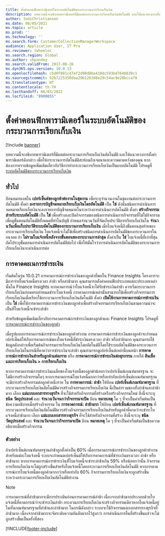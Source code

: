 ```yaml
---
title: ตั้งค่าคอนฟิกพารามิเตอร์ในระบบอัตโนมัติของกระบวนการเรียกเก็บเงิน
description: บทความนี้จะอธิบายพารามิเตอร์ที่มีผลต่อกระบวนการเรียกเก็บเงินอัตโนมัติ และให้แนวทางการตั้งค่าพารามิเตอร์ดังกล่าว เพื่อให้กระบวนการอัตโนมัติสะท้อนถึงเจตนาและความคาดหวังของคุณ
author: JodiChristiansen
ms.date: 08/05/2021
ms.topic: article
ms.prod: ''
ms.technology: ''
ms.search.form: CustomerCollectionManagerWorkspace
audience: Application User, IT Pro
ms.reviewer: twheeloc
ms.search.region: Global
ms.author: shpandey
ms.search.validFrom: 2017-08-26
ms.dyn365.ops.version: 10.0.13
ms.openlocfilehash: c5d0f801c47ef2d98d8ba410dc593bd7640839c1
ms.sourcegitcommit: 52b7225350daa29b1263d8e29c54ac9e20bcca70
ms.translationtype: HT
ms.contentlocale: th-TH
ms.lasthandoff: 06/03/2022
ms.locfileid: "8900055"
---
```

# <a name="configure-parameters-for-collection-process-automation"></a>ตั้งค่าคอนฟิกพารามิเตอร์ในระบบอัตโนมัติของกระบวนการเรียกเก็บเงิน

[!include [banner](../includes/banner.md)]

บทความนี้จะอธิบายพารามิเตอร์ที่มีผลต่อกระบวนการเรียกเก็บเงินอัตโนมัติ และให้แนวทางการตั้งค่าพารามิเตอร์ดังกล่าว เพื่อให้กระบวนการอัตโนมัติสะท้อนถึงเจตนาและความคาดหวังของคุณ หากต้องการทราบข้อมูลเพิ่มเติมเกี่ยวกับวิธีการทำกระบวนการเรียกเก็บเงินเป็นแบบอัตโนมัติ โปรดดูที่ [ระบบอัตโนมัติของกระบวนการเรียกเก็บเงิน](collections-process-automate.md)

## <a name="general"></a>ทั่วไป
ป้อนหมายเลขใน **เปอร์เซ็นต์ของลูกค้าต่องานในชุดงาน** เพื่อระบุจํานวนงานในชุดงานต่อกระบวนการอัตโนมัติ ตั้งค่า **ลงรายการบัญชีจดหมายเรียกเก็บเงินโดยอัตโนมัติ** เป็น **ใช่** ดังนั้นชนิดการดำเนินการจดหมายเรียกเก็บเงินจะลงรายการบัญชีจดหมายในระหว่างการดำเนินการอัตโนมัติ ตั้งค่า **สร้างกิจกรรมสำหรับระบบอัตโนมัติ** เป็น **ใช่** เพื่อสร้างและปิดกิจกรรมของชนิดการดำเนินการกิจกรรมที่ไม่ใช่กิจกรรมเพื่อดูขั้นตอนอัตโนมัติทั้งหมดที่ทำในบัญชี กําหนดจํานวนวันที่จัดเก็บประวัติการเรียกเก็บเงินใน **จํานวนวันเพื่อเก็บประวัติระบบอัตโนมัติของกระบวนการเรียกเก็บเงิน** เมื่อใบแจ้งหนี้ถึงขั้นตอนสุดท้ายของกระบวนการเรียกเก็บเงิน ใบแจ้งหนี้จะไม่ใช้เพื่อสร้างชนิดการดำเนินการอัตโนมัติของกระบวนการในอนาคต ถ้า **ไม่รวมใบแจ้งหนี้หลังจากขั้นตอนของกระบวนการล่าสุด** ตั้งค่าเป็น **ใช่** ใบแจ้งหนี้ที่เก่าที่สุดถัดไประบุขั้นตอนการดำเนินการอัตโนมัติต่อไป เพื่อให้มั่นใจว่าการดำเนินการอัตโนมัติของกระบวนการเรียกเก็บเงินจะดำเนินการต่อ 

## <a name="payment-predictions"></a>การคาดคะเนการชำระเงิน
เริ่มต้นในรุ่น 10.0.21 การคาดการณ์การชําระเงินของลูกค้าที่พบใน Finance Insights โครงการจะมีการจ่ายใบแจ้งหนี้ตรงเวลา ล่าช้า หรือล่าช้ามาก คุณสามารถตั้งค่าคอนฟิกประเภทแต่ละประเภทเหล่านั้นใน Finance Insights หากคาดการณ์ว่าใบแจ้งหนี้จะได้รับชําระเงินล่าช้า ควรเริ่มกระบวนการเรียกเก็บเงินก่อนครบกําหนดชําระใบแจ้งหนี้ การคาดการณ์เหล่านั้นสามารถใช้เพื่อสร้างกิจกรรมการเรียกเก็บเงินเมื่อเรียกใช้กระบวนการเรียกเก็บเงินอัตโนมัติ ตั้งค่า **เปิดใช้งานการคาดการณ์การชําระเงิน** เป็น **ใช่** เพื่อใช้การคาดการณ์การชําระเงินของลูกค้าเพื่อสร้างกิจกรรมการเรียกเก็บเงินตามความน่าจะเป็นที่ใบแจ้งหนี้จะชําระล่าช้า 

สำหรับข้อมูลเพิ่มเติมเกี่ยวกับการคาดการณ์การชำระเงินของลูกค้าและ Finance Insights โปรดดูที่ [การคาดการณ์การชำระเงินของลูกค้า](payment-insights-overview.md)

เมื่อรูปแบบการคาดการณ์การชําระเงินของลูกค้าทำงาน การคาดการณ์การชําระเงินของลูกค้าจะกําหนดเปอร์เซ็นต์ให้กับการคาดการณ์ของใบแจ้งหนี้ที่ชําระเงินตรงเวลา ล่าช้า หรือล่าช้ามาก คุณสามารถใช้ข้อมูลดังกล่าวเพื่อเริ่มต้นกิจกรรมการเรียกเก็บเงินโดยอัตโนมัติโดยใช้ระบบอัตโนมัติของกระบวนการเรียกเก็บเงินในกรณีที่คาดว่าการชำระเงินจะล่าช้า คุณสามารถดูเปอร์เซ็นต์เหล่านี้บนหน้า **การคาดการณ์การชำระเงินสำหรับลูกค้าแต่ละราย** หรือ **การคาดการณ์การชำระเงินต่อธุรกรรม** ภายใต้ **สินเชื่อและการเรียกเก็บเงิน > การเรียกเก็บเงิน** 

หากการคาดการณ์การชำระเงินเฉลี่ยของใบแจ้งหนี้ของลูกค้าน้อยกว่าเปอร์เซ็นต์เกณฑ์มาตรฐาน จะไม่มีการสร้างกิจกรรมใดๆ หากการคาดการณ์ใบแจ้งหนี้มากกว่าหรือเท่ากับเปอร์เซ็นต์เกณฑ์มาตรฐาน จะมีการสร้างกิจกรรมต่อลูกค้าหนึ่งราย ใน **การคาดการณ์: ล่าช้า** ให้ป้อน **เปอร์เซ็นต์เกณฑ์มาตรฐาน** ที่กระบวนการเรียกเก็บเงินอัตโนมัติควรสร้างกิจกรรมการเรียกเก็บเงิน นี่เป็นค่ารวมของทั้งล่าช้าและล่าช้ามาก เลือก **แม่แบบเอกสารทางธุรกิจ** ที่จะใช้สำหรับกิจกรรมที่สร้างหรือสร้างกิจกรรมใหม่ สิ่งนี้จะระบุ **ชนิด** **วัตถุประสงค์** และ **จำนวนวันจนกว่ากิจกรรมจะปิด** ป้อน **หมายเหตุ** ใด ๆ ที่จะเป็นค่าเริ่มต้นเป็นข้อความอธิบายเมื่อสร้างกิจกรรม ใน **การคาดการณ์: ล่าช้ามาก** ให้ป้อน **เปอร์เซ็นต์เกณฑ์มาตรฐาน** ที่กระบวนการเรียกเก็บเงินอัตโนมัติควรสร้างกิจกรรมการเรียกเก็บเงินสำหรับลูกค้าที่คาดว่าจะชำระใบแจ้งหนี้ล่าช้ามาก เลือก **แม่แบบเอกสารทางธุรกิจ** ที่จะใช้สำหรับกิจกรรมที่สร้าง สิ่งนี้จะระบุ **ชนิด** **วัตถุประสงค์** และ **จำนวนวันจนกว่ากิจกรรมจะปิด** ป้อน **หมายเหตุ** ใด ๆ ที่จะเป็นค่าเริ่มต้นเป็นข้อความอธิบายเมื่อสร้างกิจกรรม 

### <a name="example"></a>ตัวอย่าง
ถ้าเปอร์เซ็นต์เกณฑ์มาตรฐานล่าช้าถูกตั้งค่าเป็น 60% เมื่อการคาดการณ์การชําระเงินของลูกค้าทำงานสำหรับแต่ละใบแจ้งหนี้ ระบบจะกำหนดเปอร์เซ็นต์ให้กับการคาดการณ์ที่ชําระเงินตรงเวลา ล่าช้า หรือล่าช้ามาก หากการคาดการณ์การชําระเงินที่ใบแจ้งหนี้จะชําระล่าช้าเกิน 59% หรือน้อยกว่านั้น กิจกรรมการเรียกเก็บเงินจะไม่ถูกสร้างขึ้นสำหรับใบแจ้งหนี้โดยกระบวนการเรียกเก็บเงินอัตโนมัติ หากการคาดการณ์การใบแจ้งหนี้ของลูกค้ามากกว่าหรือเท่ากับ 60% กิจกรรมการเรียกเก็บเงินจะถูกสร้างขึ้นระหว่างกระบวนการเรียกเก็บเงินอัตโนมัติทำงาน 

> [!NOTE]
> การคาดการณ์ที่ล่าช้ามากจะมีการประเมินก่อนการคาดการณ์ล่าช้า เนื่องจากล่าช้ามากประกอบด้วยใบแจ้งหนี้ที่คาดการณ์ว่าจะชําระเงินล่าช้า กระบวนการเรียกเก็บเงินจะสร้างกิจกรรมเดียวหากใบแจ้งหนี้อยู่ในทั้งเกณฑ์มาตรฐานที่ล่าช้าและล่าช้ามาก ในกรณีดังกล่าว ระบบจะใช้กิจกรรมและเอกสารทางธุรกิจที่ล่าช้ามาก เนื่องจากล่าช้ามากจะจัดระดับความอันดับแรกไว้สูงกว่า การดำเนินการอื่นที่สร้างขึ้นแล้วจะไม่ถูกสร้างขึ้นเป็นครั้งที่สอง

[!INCLUDE[footer-include](../../includes/footer-banner.md)]
